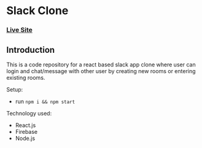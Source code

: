 # Slack Clone

### [Live Site](https://slack-clone-e715b.web.app)

## Introduction

This is a code repository for a react based slack app clone where user can login and chat/message with other user by creating new rooms or entering existing rooms.

Setup:

- run `npm i && npm start`

Technology used:

- React.js
- Firebase
- Node.js
